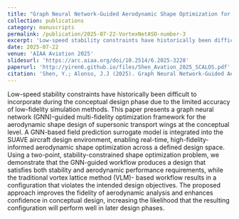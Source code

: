 ```yaml
---
title: "Graph Neural Network-Guided Aerodynamic Shape Optimization for Conceptual Design of Supersonic Transport Wings"
collection: publications
category: manuscripts
permalink: /publication/2025-07-22-VortexNetASO-number-3
excerpt: 'Low-speed stability constraints have historically been difficult to incorporate during the conceptual design phase due to the limited accuracy of low-fidelity simulation methods. This paper presents a graph neural network (GNN)-guided multi-fidelity optimization framework for the aerodynamic shape design of supersonic transport wings at the conceptual level. A GNN-based field prediction surrogate model is integrated into the SUAVE aircraft design environment, enabling real-time, high-fidelity-informed aerodynamic shape optimization across a defined design space. Using a two-point, stability-constrained shape optimization problem, we demonstrate that the GNN-guided workflow produces a design that satisfies both stability and aerodynamic performance requirements, while the traditional vortex lattice method (VLM)- based workflow results in a configuration that violates the intended design objectives. The proposed approach improves the fidelity of aerodynamic analysis and enhances confidence in conceptual design, increasing the likelihood that the resulting configuration will perform well in later design phases.'
date: 2025-07-22
venue: 'AIAA Aviation 2025'
slidesurl: 'https://arc.aiaa.org/doi/10.2514/6.2025-3228'
paperurl: 'http://yiren6.github.io/files/Shen_Avation_2025_SCALOS.pdf'
citation: 'Shen, Y.; Alonso, J.J (2025). Graph Neural Network-Guided Aerodynamic Shape Optimization for Conceptual Design of Supersonic Transport Wings, AIAA Aviation 2025'
---
```


Low-speed stability constraints have historically been difficult to incorporate during the conceptual design phase due to the limited accuracy of low-fidelity simulation methods. This paper presents a graph neural network (GNN)-guided multi-fidelity optimization framework for the aerodynamic shape design of supersonic transport wings at the conceptual level. A GNN-based field prediction surrogate model is integrated into the SUAVE aircraft design environment, enabling real-time, high-fidelity-informed aerodynamic shape optimization across a defined design space. Using a two-point, stability-constrained shape optimization problem, we demonstrate that the GNN-guided workflow produces a design that satisfies both stability and aerodynamic performance requirements, while the traditional vortex lattice method (VLM)- based workflow results in a configuration that violates the intended design objectives. The proposed approach improves the fidelity of aerodynamic analysis and enhances confidence in conceptual design, increasing the likelihood that the resulting configuration will perform well in later design phases.